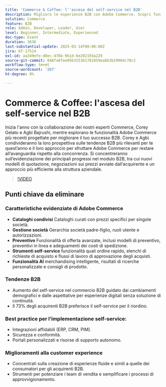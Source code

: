 ```yaml
---
title: 'Commerce & Coffee: l''ascesa del self-service nel B2B'
description: Migliora le esperienze B2B con Adobe Commerce. Scopri funzioni come cataloghi condivisi, gestione aziendale, quotazioni e strumenti self-service. Scopri le funzionalità di intelligenza artificiale e le tendenze B2B. Implementa le best practice per il self-service e migliora le esperienze dei clienti. Unisciti a Adobe Summit per ulteriori informazioni e risorse.
solution: Commerce
feature: B2B
role: Admin, Developer, Leader, User
level: Beginner, Intermediate, Experienced
doc-type: Event
duration: 3636
last-substantial-update: 2025-03-14T00:00:00Z
jira: KT-17514
exl-id: aa349efe-d8ec-476b-9b1d-6e202193a229
source-git-commit: 848fa8fee05b315361781059eabb3b19904c78c2
workflow-type: tm+mt
source-wordcount: '267'
ht-degree: 0%

---
```


# Commerce &amp; Coffee: l&#39;ascesa del self-service nel B2B

Inizia l&#39;anno con la collaborazione dei nostri esperti Commerce, Corey Gelato e Agbi Bajrushi, mentre esplorano le funzionalità Adobe Commerce più recenti progettate per migliorare il tuo successo B2B. Corey e Agbi condivideranno la loro prospettiva sulle tendenze B2B più rilevanti per te quest’anno e il loro approccio per sfruttare Adobe Commerce per restare all’avanguardia rispetto alla concorrenza. Si concentreranno sull’evidenziazione dei principali progressi nel modulo B2B, tra cui nuovi modelli di quotazione, negoziazioni sui prezzi avviate dall’acquirente e un approccio più efficiente alla struttura aziendale.

>[!VIDEO](https://video.tv.adobe.com/v/3451619/?learn=on&enablevpops)

## Punti chiave da eliminare

### Caratteristiche evidenziate di Adobe Commerce

* **Cataloghi condivisi** Cataloghi curati con prezzi specifici per singole società.
* **Gestione società** Gerarchia società padre-figlio, ruoli utente e autorizzazioni.
* **Preventivo** Funzionalità di offerta avanzate, inclusi modelli di preventivo, preventivi in linea e adeguamenti dei costi di spedizione.
* **Strumenti self-service** funzionalità quali ordine rapido, elenchi di richieste di acquisto e flussi di lavoro di approvazione degli acquisti.
* **Funzionalità AI** merchandising intelligente, risultati di ricerche personalizzate e consigli di prodotto.

### Tendenze B2B

* Aumento del self-service nel commercio B2B guidato dai cambiamenti demografici e dalle aspettative per esperienze digitali senza soluzione di continuità.
* Il 73% degli acquirenti B2B preferisce il self-service per il riordino.

### Best practice per l’implementazione self-service:

* Integrazioni affidabili (ERP, CRM, PIM).
* Sicurezza e conformità.
* Portali personalizzati e risorse di supporto autonomo.

### Miglioramenti alla customer experience

* Concentrati sulla creazione di esperienze fluide e simili a quelle dei consumatori per gli acquirenti B2B.
* Strumenti per potenziare i team di vendita e semplificare i processi di approvvigionamento.

